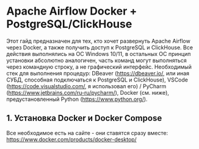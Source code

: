 # Apache Airflow Docker + PostgreSQL/ClickHouse
Этот гайд предназначен для тех, кто хочет развернуть Apache Airflow через Docker, а также получить доступ к PostgreSQL и ClickHouse. Все действия выполнялись на ОС Windows 10/11, в остальных ОС принцип установки абсолютно аналогичен, часть команд могут выполняться через командную строку, а не графический интерфейс.
Необходимый стек для выполнения процедур: DBeaver (https://dbeaver.io/, или иная СУБД, способная подключаться к PostgreSQL и ClickHouse), VSCode (https://code.visualstudio.com/, я использовал его) / PyCharm (https://www.jetbrains.com/ru-ru/pycharm/), Docker (см. ниже), предустановленный Python (https://www.python.org/).

## 1. Установка Docker и Docker Compose
Все необходимое есть на сайте - они ставятся сразу вместе: https://www.docker.com/products/docker-desktop/
